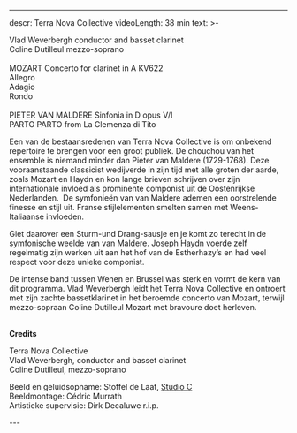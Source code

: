 
---
descr: Terra Nova Collective
videoLength: 38 min
text: >-
  <p>Vlad Weverbergh conductor and basset clarinet <br>Coline Dutilleul mezzo-soprano &nbsp; &nbsp; &nbsp; &nbsp;<br><br>MOZART Concerto for clarinet in A KV622 &nbsp; &nbsp; &nbsp; &nbsp; &nbsp; &nbsp; &nbsp; &nbsp;<br> Allegro &nbsp; &nbsp; &nbsp; &nbsp; &nbsp; &nbsp; &nbsp; &nbsp;<br> Adagio &nbsp; &nbsp; &nbsp; &nbsp; &nbsp; &nbsp; &nbsp; &nbsp;<br> Rondo &nbsp; &nbsp; &nbsp; &nbsp;<br>‍<br>PIETER VAN MALDERE Sinfonia in D opus V/I &nbsp; &nbsp; &nbsp; &nbsp;<br>PARTO PARTO from La Clemenza di Tito </p><p>Een van de bestaansredenen van Terra Nova Collective is om onbekend repertoire te brengen voor een groot publiek. De chouchou van het ensemble is niemand minder dan Pieter van Maldere (1729-1768). Deze vooraanstaande classicist wedijverde in zijn tijd met alle groten der aarde, zoals Mozart en Haydn en kon lange brieven schrijven over zijn internationale invloed als prominente componist uit de Oostenrijkse Nederlanden. &nbsp;De symfonieën van van Maldere ademen een oorstrelende finesse en stijl uit. Franse stijlelementen smelten samen met Weens-Italiaanse invloeden. &nbsp;</p><p>Giet daarover een Sturm-und Drang-sausje en je komt zo terecht in de symfonische weelde van van Maldere. Joseph Haydn voerde zelf regelmatig zijn werken uit aan het hof van de Estherhazy’s en had veel respect voor deze unieke componist. &nbsp;</p><p>De intense band tussen Wenen en Brussel was sterk en vormt de kern van dit programma. Vlad Weverbergh leidt het Terra Nova Collective en ontroert met zijn zachte bassetklarinet in het beroemde concerto van Mozart, terwijl mezzo-sopraan Coline Dutilleul Mozart met bravoure doet herleven.<br>‍</p><p><strong>Credits</strong></p><p>Terra Nova Collective <br>Vlad Weverbergh, conductor and basset clarinet<br>Coline Dutilleul, mezzo-soprano</p><p>Beeld en geluidsopname: Stoffel de Laat, <a href="http://www.studioc.be" target="_blank">Studio C </a><br>Beeldmontage: Cédric Murrath<br>Artistieke supervisie: Dirk Decaluwe r.i.p.</p>
---
